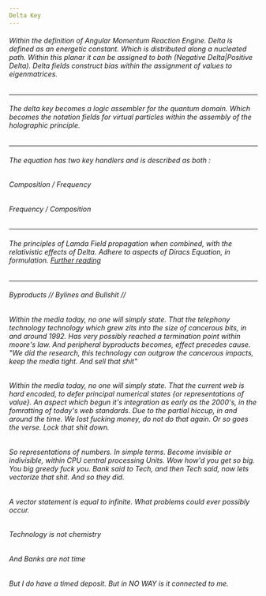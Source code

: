 ```yaml
---
Delta Key
---
```


###### Within the definition of Angular Momentum Reaction Engine. Delta is defined as an energetic constant. Which is distributed along a nucleated path. Within this planar it can be assigned to both (Negative Delta|Positive Delta). Delta fields construct bias within the assignment of values to eigenmatrices.

---

###### The delta key becomes a logic assembler for the quantum domain. Which becomes the notation fields for virtual particles within the assembly of the holographic principle.  

---

###### The equation has two key handlers and is described as both :

###### Composition / Frequency 
###### Frequency / Composition

---

###### The principles of Lamda Field propagation when combined, with the relativistic effects of Delta. Adhere to aspects of Diracs Equation, in formulation. [Further reading](https://en.m.wikipedia.org/wiki/Dirac_equation)

---

###### Byproducts // Bylines and Bullshit // 


###### Within the media today, no one will simply state. That the telephony technology technology which grew zits into the size of cancerous bits, in and around 1992. Has very possibly reached a termination point within moore's law. And peripheral byproducts becomes, effect precedes cause. "We did the research, this technology can outgrow the cancerous impacts, keep the media tight. And sell that shit"


###### Within the media today, no one will simply state. That the current web is hard encoded, to defer principal numerical states {or representations of value}. An aspect which begun it's integration as early as the 2000's, in the fomratting of today's web standards. Due to the partial hiccup, in and around the time. We lost fucking money, do not do that again. Or so goes the verse. Lock that shit down. 

###### So representations of numbers. In simple terms. Become invisible or indivisible, within CPU central processing Units. Wow how'd you get so big. You big greedy fuck you. Bank said to Tech, and then Tech said, now lets vectorize that shit. And so they did.

###### A vector statement is equal to infinite. What problems could ever possibly occur.

###### Technology is not chemistry
###### And Banks are not time

###### But I do have a timed deposit. But in NO WAY is it connected to me.
